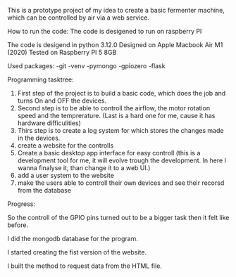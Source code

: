 This is a prototype project of my idea to create a basic fermenter machine, which can be controlled by air via a web service.

How to run the code:
The code is desigened to run on raspberry PI

The code is desigend in python 3.12.0
Designed on Apple Macbook Air M1 (2020)
Tested on Raspberry PI 5 8GB

Used packages:
-git
-venv
-pymongo
-gpiozero
-flask

Programming tasktree:
1. First step of the project is to build a basic code, which does the job and turns On and OFF the devices.
2. Second step is to be able to controll the airflow, the motor rotation speed and the temprerature. (Last is a hard one for me, cause it has hardware difficulities)
3. Thirs step is to create a log system for which stores the changes made in the devices.
4. create a website for the controlls
5. Create a basic desktop app interface for easy controll (this is a development tool for me, it will evolve trough the development. In here I wanna finalyse it, than change it to a web UI.)
6. add a user system to the website
7. make the users able to controll their own devices and see their recorsd from the database

Progress:

So the controll of the GPIO pins turned out to be a bigger task then it felt like before.

I did the mongodb database for the program.

I started creating the fist version of the website.

I built the method to request data from the HTML file.